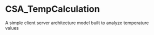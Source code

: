 # CSA_TempCalculation
A simple client server architecture model built to analyze temperature values
